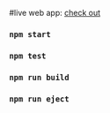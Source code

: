 

#live web app:
[check out](https://csb-bp71t.netlify.app/)

### `npm start`

### `npm test`

### `npm run build`

### `npm run eject`


